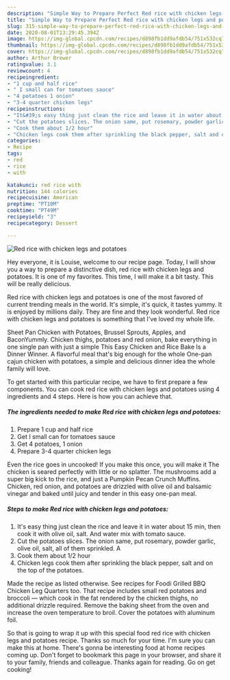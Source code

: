 ```yaml
---
description: "Simple Way to Prepare Perfect Red rice with chicken legs and potatoes"
title: "Simple Way to Prepare Perfect Red rice with chicken legs and potatoes"
slug: 315-simple-way-to-prepare-perfect-red-rice-with-chicken-legs-and-potatoes
date: 2020-08-01T13:29:45.394Z
image: https://img-global.cpcdn.com/recipes/d898fb1dd9afdb54/751x532cq70/red-rice-with-chicken-legs-and-potatoes-recipe-main-photo.jpg
thumbnail: https://img-global.cpcdn.com/recipes/d898fb1dd9afdb54/751x532cq70/red-rice-with-chicken-legs-and-potatoes-recipe-main-photo.jpg
cover: https://img-global.cpcdn.com/recipes/d898fb1dd9afdb54/751x532cq70/red-rice-with-chicken-legs-and-potatoes-recipe-main-photo.jpg
author: Arthur Brewer
ratingvalue: 3.1
reviewcount: 4
recipeingredient:
- "1 cup and half rice"
- " I small can for tomatoes sauce"
- "4 potatoes 1 onion"
- "3-4 quarter chicken legs"
recipeinstructions:
- "It&#39;s easy thing just clean the rice and leave it in water about 15 min, then cook it with olive oil, salt. And water mix with tomato sauce."
- "Cut the potatoes slices. The onion same, put rosemary, powder garlic, olive oil, salt, all of them sprinkled. A"
- "Cook them about 1/2 hour"
- "Chicken legs cook them after sprinkling the black pepper, salt and on the top of the potatoes."
categories:
- Recipe
tags:
- red
- rice
- with

katakunci: red rice with 
nutrition: 144 calories
recipecuisine: American
preptime: "PT10M"
cooktime: "PT49M"
recipeyield: "3"
recipecategory: Dessert

---
```



![Red rice with chicken legs and potatoes](https://img-global.cpcdn.com/recipes/d898fb1dd9afdb54/751x532cq70/red-rice-with-chicken-legs-and-potatoes-recipe-main-photo.jpg)

Hey everyone, it is Louise, welcome to our recipe page. Today, I will show you a way to prepare a distinctive dish, red rice with chicken legs and potatoes. It is one of my favorites. This time, I will make it a bit tasty. This will be really delicious.

Red rice with chicken legs and potatoes is one of the most favored of current trending meals in the world. It's simple, it's quick, it tastes yummy. It is enjoyed by millions daily. They are fine and they look wonderful. Red rice with chicken legs and potatoes is something that I've loved my whole life.

Sheet Pan Chicken with Potatoes, Brussel Sprouts, Apples, and BaconYummly. Chicken thighs, potatoes and red onion, bake everything in one single pan with just a simple This Easy Chicken and Rice Bake Is a Dinner Winner. A flavorful meal that&#39;s big enough for the whole One-pan cajun chicken with potatoes, a simple and delicious dinner idea the whole family will love.


To get started with this particular recipe, we have to first prepare a few components. You can cook red rice with chicken legs and potatoes using 4 ingredients and 4 steps. Here is how you can achieve that.

<!--inarticleads1-->

##### The ingredients needed to make Red rice with chicken legs and potatoes:

1. Prepare 1 cup and half rice
1. Get  I small can for tomatoes sauce
1. Get 4 potatoes, 1 onion
1. Prepare 3-4 quarter chicken legs


Even the rice goes in uncooked! If you make this once, you will make it The chicken is seared perfectly with little or no splatter. The mushrooms add a super big kick to the rice, and just a Pumpkin Pecan Crunch Muffins. Chicken, red onion, and potatoes are drizzled with olive oil and balsamic vinegar and baked until juicy and tender in this easy one-pan meal. 

<!--inarticleads2-->

##### Steps to make Red rice with chicken legs and potatoes:

1. It&#39;s easy thing just clean the rice and leave it in water about 15 min, then cook it with olive oil, salt. And water mix with tomato sauce.
1. Cut the potatoes slices. The onion same, put rosemary, powder garlic, olive oil, salt, all of them sprinkled. A
1. Cook them about 1/2 hour
1. Chicken legs cook them after sprinkling the black pepper, salt and on the top of the potatoes.


Made the recipe as listed otherwise. See recipes for Foodi Grilled BBQ Chicken Leg Quarters too. That recipe includes small red potatoes and broccoli — which cook in the fat rendered by the chicken thighs, no additional drizzle required. Remove the baking sheet from the oven and increase the oven temperature to broil. Cover the potatoes with aluminum foil. 

So that is going to wrap it up with this special food red rice with chicken legs and potatoes recipe. Thanks so much for your time. I'm sure you can make this at home. There's gonna be interesting food at home recipes coming up. Don't forget to bookmark this page in your browser, and share it to your family, friends and colleague. Thanks again for reading. Go on get cooking!
